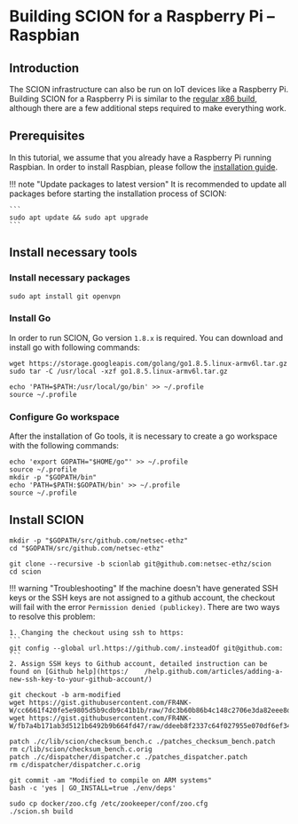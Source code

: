 # Building SCION for a Raspberry Pi &ndash; Raspbian

## Introduction

The SCION infrastructure can also be run on IoT devices like a Raspberry Pi. Building SCION for a Raspberry Pi is similar to the [regular x86 build](ubuntu_x86_build), although there are a few additional steps required to make everything work.

## Prerequisites

In this tutorial, we assume that you already have a Raspberry Pi running Raspbian. In order to install Raspbian, please follow the [installation guide](https://www.raspberrypi.org/downloads/raspbian/).

!!! note "Update packages to latest version"
    It is recommended to update all packages before starting the installation process of SCION:

    ```
    sudo apt update && sudo apt upgrade
    ```

## Install necessary tools

### Install necessary packages

```shell
sudo apt install git openvpn
```

### Install Go

In order to run SCION, Go version `1.8.x` is required. You can download and install go with following commands:

```shell
wget https://storage.googleapis.com/golang/go1.8.5.linux-armv6l.tar.gz
sudo tar -C /usr/local -xzf go1.8.5.linux-armv6l.tar.gz

echo 'PATH=$PATH:/usr/local/go/bin' >> ~/.profile
source ~/.profile
```

### Configure Go workspace

After the installation of Go tools, it is necessary to create a go workspace with the following commands:

```shell
echo 'export GOPATH="$HOME/go"' >> ~/.profile
source ~/.profile
mkdir -p "$GOPATH/bin"
echo 'PATH=$PATH:$GOPATH/bin' >> ~/.profile
source ~/.profile
```

## Install SCION

```shell
mkdir -p "$GOPATH/src/github.com/netsec-ethz"
cd "$GOPATH/src/github.com/netsec-ethz"

git clone --recursive -b scionlab git@github.com:netsec-ethz/scion
cd scion

```

!!! warning "Troubleshooting"
    If the machine doesn't have generated SSH keys or the SSH keys are not assigned to a github account, the checkout will fail with the error `Permission denied (publickey)`. There are two ways to resolve this problem:

    1. Changing the checkout using ssh to https:
    ```
    git config --global url.https://github.com/.insteadOf git@github.com:
    ```
    2. Assign SSH keys to Github account, detailed instruction can be found on [Github help](https:/    /help.github.com/articles/adding-a-new-ssh-key-to-your-github-account/)


```shell
git checkout -b arm-modified
wget https://gist.githubusercontent.com/FR4NK-W/cc6661f420fe5e9805d5b9cdb9c41b1b/raw/7dc3b60b86b4c148c2706e3da82eee8d557bbd45/patches_checksum_bench.patch
wget https://gist.githubusercontent.com/FR4NK-W/fb7a4b171ab3d5121b6492b9b664fd47/raw/ddeeb8f2337c64f027955e070df6ef34ff26bf9a/patches_dispatcher.patch

patch ./c/lib/scion/checksum_bench.c ./patches_checksum_bench.patch
rm c/lib/scion/checksum_bench.c.orig
patch ./c/dispatcher/dispatcher.c ./patches_dispatcher.patch
rm c/dispatcher/dispatcher.c.orig
```

```shell
git commit -am "Modified to compile on ARM systems"
bash -c 'yes | GO_INSTALL=true ./env/deps'
```

```shell
sudo cp docker/zoo.cfg /etc/zookeeper/conf/zoo.cfg
./scion.sh build
```
